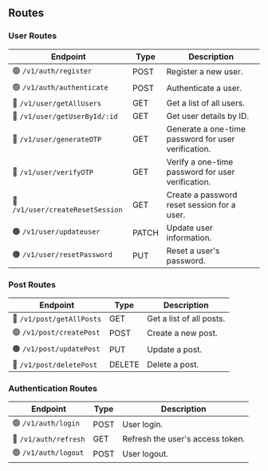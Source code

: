 ﻿## Routes

### User Routes

| Endpoint                            | Type   | Description                                         |
|-------------------------------------|--------|-----------------------------------------------------|
| 🟢 `/v1/auth/register`               | POST   | Register a new user.                               |
| 🟢 `/v1/auth/authenticate`           | POST   | Authenticate a user.                               |
| 🔵 `/v1/user/getAllUsers`           | GET    | Get a list of all users.                           |
| 🔵 `/v1/user/getUserById/:id`       | GET    | Get user details by ID.                            |
| 🔵 `/v1/user/generateOTP`           | GET    | Generate a one-time password for user verification.|
| 🔵 `/v1/user/verifyOTP`             | GET    | Verify a one-time password for user verification.  |
| 🔵 `/v1/user/createResetSession`    | GET    | Create a password reset session for a user.        |
| 🟠 `/v1/user/updateuser`            | PATCH  | Update user information.                           |
| 🟠 `/v1/user/resetPassword`         | PUT    | Reset a user's password.                           |

### Post Routes

| Endpoint                            | Type   | Description               |
|-------------------------------------|--------|---------------------------|
| 🔵 `/v1/post/getAllPosts`           | GET    | Get a list of all posts.  |
| 🟢 `/v1/post/createPost`            | POST   | Create a new post.        |
| 🟠 `/v1/post/updatePost`           | PUT    | Update a post.            |
| 🔴 `/v1/post/deletePost`           | DELETE | Delete a post.            |

### Authentication Routes

| Endpoint                            | Type   | Description         |
|-------------------------------------|--------|---------------------|
| 🟢 `/v1/auth/login`                 | POST   | User login.         |
| 🔵 `/v1/auth/refresh`               | GET    | Refresh the user's access token. |
| 🟢 `/v1/auth/logout`                | POST   | User logout.        |
